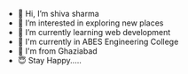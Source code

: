 - 👋 Hi, I’m shiva sharma
- 👀 I’m interested in exploring new places
- 🌱 I’m currently learning  web development
- 🏫 I'm currently in ABES Engineering College
- 🛐 I'm from Ghaziabad
- 😇 Stay Happy.....
